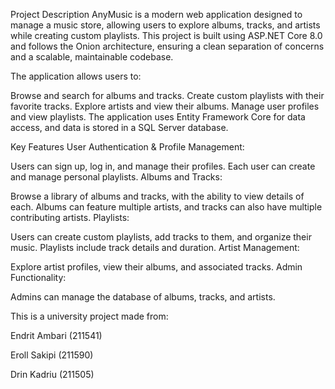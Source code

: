 Project Description
AnyMusic is a modern web application designed to manage a music store, allowing users to explore albums, tracks, and artists while creating custom playlists. 
This project is built using ASP.NET Core 8.0 and follows the Onion architecture, ensuring a clean separation of concerns and a scalable, maintainable codebase.

The application allows users to:

Browse and search for albums and tracks.
Create custom playlists with their favorite tracks.
Explore artists and view their albums.
Manage user profiles and view playlists.
The application uses Entity Framework Core for data access, and data is stored in a SQL Server database.

Key Features
User Authentication & Profile Management:

Users can sign up, log in, and manage their profiles.
Each user can create and manage personal playlists.
Albums and Tracks:

Browse a library of albums and tracks, with the ability to view details of each.
Albums can feature multiple artists, and tracks can also have multiple contributing artists.
Playlists:

Users can create custom playlists, add tracks to them, and organize their music.
Playlists include track details and duration.
Artist Management:

Explore artist profiles, view their albums, and associated tracks.
Admin Functionality:

Admins can manage the database of albums, tracks, and artists.

This is a university project made from:

Endrit Ambari (211541)

Eroll Sakipi (211590)

Drin Kadriu (211505)
